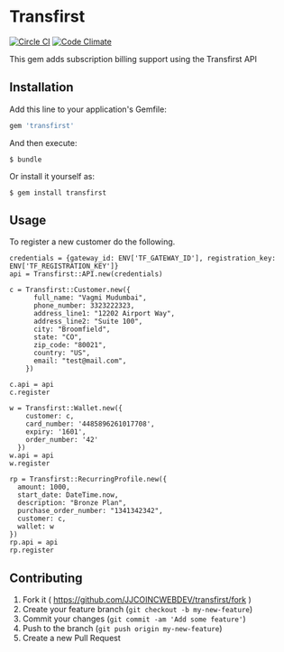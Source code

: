 # Transfirst

[![Circle CI](https://circleci.com/gh/JJCOINCWEBDEV/transfirst.svg?style=svg)](https://circleci.com/gh/JJCOINCWEBDEV/transfirst)
[![Code Climate](https://codeclimate.com/github/JJCOINCWEBDEV/transfirst/badges/gpa.svg)](https://codeclimate.com/github/JJCOINCWEBDEV/transfirst)

This gem adds subscription billing support using the Transfirst API

## Installation

Add this line to your application's Gemfile:

```ruby
gem 'transfirst'
```

And then execute:

    $ bundle

Or install it yourself as:

    $ gem install transfirst

## Usage

To register a new customer do the following.

```
credentials = {gateway_id: ENV['TF_GATEWAY_ID'], registration_key: ENV['TF_REGISTRATION_KEY']}
api = Transfirst::API.new(credentials)

c = Transfirst::Customer.new({
      full_name: "Vagmi Mudumbai",
      phone_number: 3323222323,
      address_line1: "12202 Airport Way",
      address_line2: "Suite 100",
      city: "Broomfield",
      state: "CO",
      zip_code: "80021",
      country: "US",
      email: "test@mail.com",
    })

c.api = api
c.register

w = Transfirst::Wallet.new({
    customer: c,
    card_number: '4485896261017708',
    expiry: '1601',
    order_number: '42'
  })
w.api = api
w.register

rp = Transfirst::RecurringProfile.new({
  amount: 1000,
  start_date: DateTime.now,
  description: "Bronze Plan",
  purchase_order_number: "1341342342",
  customer: c,
  wallet: w
})
rp.api = api
rp.register
```



## Contributing

1. Fork it ( https://github.com/JJCOINCWEBDEV/transfirst/fork )
2. Create your feature branch (`git checkout -b my-new-feature`)
3. Commit your changes (`git commit -am 'Add some feature'`)
4. Push to the branch (`git push origin my-new-feature`)
5. Create a new Pull Request
